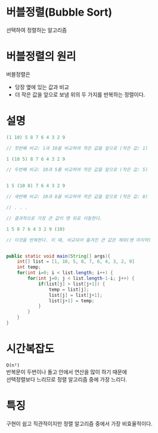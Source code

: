 # 버블정렬(Bubble Sort)
선택하여 정렬하는 알고리즘

# 버블정렬의 원리
버블정렬은
 - 당장 옆에 있는 값과 비교
 - 더 작은 값을 앞으로 보냄
위의 두 가지를 반복하는 정렬이다.

# 설명
```java
(1 10) 5 8 7 6 4 3 2 9 

// 첫번째 비교: 1과 10을 비교하여 작은 값을 앞으로 (작은 값: 1)

1 (10 5) 8 7 6 4 3 2 9 

// 두번째 비교: 10과 5를 비교하여 작은 값을 앞으로 (작은 값: 5)


1 5 (10 8) 7 6 4 3 2 9

// 세번째 비교: 10과 8을 비교하여 작은 값을 앞으로 (작은 값: 8)

// . . .

// 결과적으로 가장 큰 값이 맨 뒤로 이동한다.

1 5 8 7 6 4 3 2 9 (10)

// 이것을 반복한다. 이 때, 비교되어 옮겨진 큰 값은 제외(맨 마지막)

```
```java

public static void main(String[] args){
    int[] list = [1, 10, 5, 8, 7, 6, 4, 3, 2, 9]
    int temp;
    for(int i=0; i < list.length; i++) {
        for(int j=0; j < list.length-1-i; j++) {
            if(list[j] > list[j+1]) {
                temp = list[j];
                list[j] = list[j+1];
                list[j+1] = temp;
            }
        }
    }
}

```

# 시간복잡도
`O(n²)` <br>
반복문이 두번이나 돌고 안에서 연산을 많이 하기 때문에 <br>
선택정렬보다 느리므로 정렬 알고리즘 중에 가장 느리다.

# 특징
구현이 쉽고 직관적이지만 정렬 알고리즘 중에서 가장 비효율적이다.